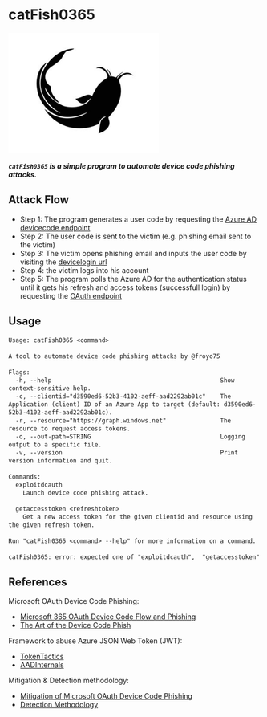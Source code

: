 # catFish0365

<img src="images/catfish.png" width="300px">

***`catFish0365` is a simple program to automate device code phishing attacks.***

## Attack Flow

 * Step 1: The program generates a user code by requesting the [Azure AD devicecode endpoint](https://login.microsoftonline.com/common/oauth2/devicecode?api-version=1.0)
 * Step 2: The user code is sent to the victim (e.g. phishing email sent to the victim)
 * Step 3: The victim opens phishing email and inputs the user code by visiting the [devicelogin url](https://microsoft.com/devicelogin)
 * Step 4: the victim logs into his account
 * Step 5: The program polls the Azure AD for the authentication status until it gets his refresh and access tokens (successfull login) by requesting the [OAuth endpoint](https://login.microsoftonline.com/Common/oauth2/token?api-version=1.0)

## Usage
```shell
Usage: catFish0365 <command>

A tool to automate device code phishing attacks by @froyo75

Flags:
  -h, --help                                               Show context-sensitive help.
  -c, --clientid="d3590ed6-52b3-4102-aeff-aad2292ab01c"    The Application (client) ID of an Azure App to target (default: d3590ed6-52b3-4102-aeff-aad2292ab01c).
  -r, --resource="https://graph.windows.net"               The resource to request access tokens.
  -o, --out-path=STRING                                    Logging output to a specific file.
  -v, --version                                            Print version information and quit.

Commands:
  exploitdcauth
    Launch device code phishing attack.

  getaccesstoken <refreshtoken>
    Get a new access token for the given clientid and resource using the given refresh token.

Run "catFish0365 <command> --help" for more information on a command.

catFish0365: error: expected one of "exploitdcauth",  "getaccesstoken"
```

## References

Microsoft OAuth Device Code Phishing:
 * [Microsoft 365 OAuth Device Code Flow and Phishing](https://www.optiv.com/insights/source-zero/blog/microsoft-365-oauth-device-code-flow-and-phishing)
 * [The Art of the Device Code Phish](https://0xboku.com/2021/07/12/ArtOfDeviceCodePhish.html)

Framework to abuse Azure JSON Web Token (JWT):
 * [TokenTactics](https://github.com/rvrsh3ll/TokenTactics)
 * [AADInternals](https://github.com/Gerenios/AADInternals)

Mitigation & Detection methodology:
 * [Mitigation of Microsoft OAuth Device Code Phishing](https://www.optiv.com/insights/source-zero/blog/microsoft-365-oauth-device-code-flow-and-phishing)
 * [Detection Methodology](https://www.inversecos.com/2022/12/how-to-detect-malicious-oauth-device.html)

